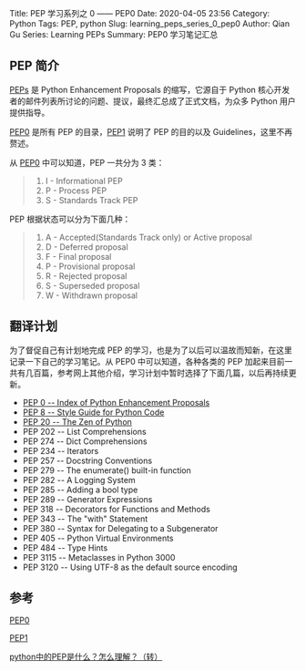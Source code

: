 Title: PEP 学习系列之 0 —— PEP0
Date: 2020-04-05 23:56
Category: Python
Tags: PEP, python
Slug: learning_peps_series_0_pep0 
Author: Qian Gu
Series: Learning PEPs
Summary: PEP0 学习笔记汇总

## PEP 简介

[PEPs][PEP0] 是 Python Enhancement Proposals 的缩写，它源自于 Python 核心开发者的邮件列表所讨论的问题、提议，最终汇总成了正式文档，为众多 Python 用户提供指导。

[PEP0][PEP0] 是所有 PEP 的目录，[PEP1][PEP1] 说明了 PEP 的目的以及 Guidelines，这里不再赘述。

从 [PEP0][PEP0] 中可以知道，PEP 一共分为 3 类：

> 1. I - Informational PEP
> 2. P - Process PEP
> 3. S - Standards Track PEP

PEP 根据状态可以分为下面几种：

> 1. A - Accepted(Standards Track only) or Active proposal
> 2. D - Deferred proposal
> 3. F - Final proposal
> 4. P - Provisional proposal
> 5. R - Rejected proposal
> 6. S - Superseded proposal
> 7. W - Withdrawn proposal

[PEP0]: https://www.python.org/dev/peps/
[PEP1]: https://www.python.org/dev/peps/pep-0001/

## 翻译计划

为了督促自己有计划地完成 PEP 的学习，也是为了以后可以温故而知新，在这里记录一下自己的学习笔记。从 PEP0 中可以知道，各种各类的 PEP 加起来目前一共有几百篇，参考网上其他介绍，学习计划中暂时选择了下面几篇，以后再持续更新。

+ [PEP 0 -- Index of Python Enhancement Proposals][PEP0_article]
+ [PEP 8 -- Style Guide for Python Code][PEP8_article]
+ [PEP 20 -- The Zen of Python][PEP20_article]
+ PEP 202 -- List Comprehensions
+ PEP 274 -- Dict Comprehensions
+ PEP 234 -- Iterators
+ PEP 257 -- Docstring Conventions
+ PEP 279 -- The enumerate() built-in function
+ PEP 282 -- A Logging System
+ PEP 285 -- Adding a bool type
+ PEP 289 -- Generator Expressions
+ PEP 318 -- Decorators for Functions and Methods
+ PEP 343 -- The "with" Statement
+ PEP 380 -- Syntax for Delegating to a Subgenerator
+ PEP 405 -- Python Virtual Environments
+ PEP 484 -- Type Hints
+ PEP 3115 -- Metaclasses in Python 3000
+ PEP 3120 -- Using UTF-8 as the default source encoding

[PEP0_article]: https://qiangu.cool/posts/python/learning_peps_series_0_pep0.html
[PEP8_article]: https://qiangu.cool/posts/python/learning_peps_series_1_pep8.html
[PEP20_article]: https://qiangu.cool/posts/python/learning_peps_series_2_pep20.html

## 参考

[PEP0][PEP0]

[PEP1][PEP1]

[python中的PEP是什么？怎么理解？（转）](https://www.cnblogs.com/abella/p/10056875.html)
